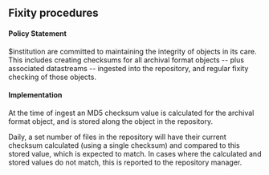 ## Fixity procedures

#### Policy Statement

$institution are committed to maintaining the integrity of objects in its care. This includes creating checksums for all archival format objects -- plus associated datastreams -- ingested into the repository, and regular fixity checking of those objects.

#### Implementation

At the time of ingest an MD5 checksum value is calculated for the archival format object, and is stored along the object in the repository.

Daily, a set number of  files in the repository will have their current checksum calculated (using a single checksum) and compared to this stored value, which is expected to match. In cases where the calculated and stored values do not match, this is reported to the repository manager.

